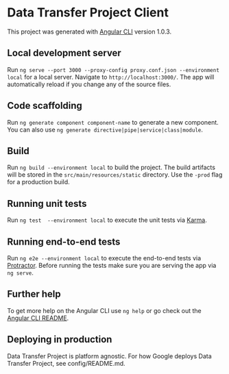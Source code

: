 # Data Transfer Project Client

This project was generated with [Angular CLI](https://github.com/angular/angular-cli) version 1.0.3.

## Local development server

Run `ng serve --port 3000 --proxy-config proxy.conf.json --environment local` for a local server. Navigate to `http://localhost:3000/`. The app will automatically reload if you change any of the source files.

## Code scaffolding

Run `ng generate component component-name` to generate a new component. You can also use `ng generate directive|pipe|service|class|module`.

## Build

Run `ng build --environment local` to build the project. The build artifacts will be stored in the `src/main/resources/static` directory. Use the `-prod` flag for a production build.

## Running unit tests

Run `ng test  --environment local` to execute the unit tests via [Karma](https://karma-runner.github.io).

## Running end-to-end tests

Run `ng e2e --environment local` to execute the end-to-end tests via [Protractor](http://www.protractortest.org/).
Before running the tests make sure you are serving the app via `ng serve`.

## Further help

To get more help on the Angular CLI use `ng help` or go check out the [Angular CLI README](https://github.com/angular/angular-cli/blob/master/README.md).

## Deploying in production

Data Transfer Project is platform agnostic. For how Google deploys Data Transfer Project, see config/README.md.
